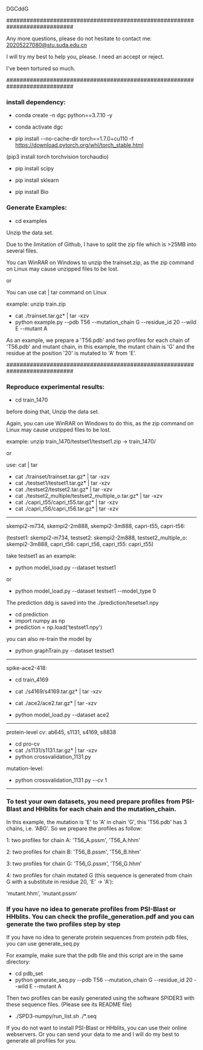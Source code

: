 

DGCddG

############################################################################

 Any more questions, please do not hesitate to contact me: 20205227080@stu.suda.edu.cn
 
 I will try my best to help you, please. I need an accept or reject.
 
 I've been tortured so much. 

############################################################################


### install dependency:

- conda create -n dgc python==3.7.10 -y

- conda activate dgc

- pip install  --no-cache-dir torch==1.7.0+cu110 -f  https://download.pytorch.org/whl/torch_stable.html

(pip3 install torch torchvision torchaudio)

- pip install scipy

- pip install sklearn

- pip install Bio

### Generate Examples:
- cd examples

Unzip the data set. 

Due to the limitation of Github, I have to split the zip file which is >25MB into several files.

You can WinRAR on Windows to unzip the trainset.zip, as the zip command on Linux may cause unzipped files to be lost.

or

You can use cat | tar command on Linux

example: unzip train.zip

- cat ./trainset.tar.gz* | tar -xzv
- python example.py --pdb T56 --mutation_chain G --residue_id 20 --wild E --mutant A

As an example, we prepare a 'T56.pdb' and two profiles for each chain of 'T56.pdb' and mutant chain, in this example, the mutant chain is 'G' and the residue 
at the position '20' is mutated to 'A' from 'E'.

############################################################################

### Reproduce experimental results: 

- cd train_1470

before doing that, Unzip the data set. 

Again, you can use WinRAR on Windows to do this, as the zip command on Linux may cause unzipped files to be lost.

example: unzip train_1470/testset1/testset1.zip -> train_1470/

or

use: cat | tar

- cat ./trainset/trainset.tar.gz* | tar -xzv
- cat ./testset1/testset1.tar.gz* | tar -xzv
- cat ./testset2/testset2.tar.gz* | tar -xzv
- cat ./testset2_multiple/testset2_multiple_o.tar.gz* | tar -xzv
- cat ./capri_t55/capri_t55.tar.gz* | tar -xzv
- cat ./capri_t56/capri_t56.tar.gz* | tar -xzv

----------------------------------------------------------------------------
skempi2-m734, skempi2-2m888, skempi2-3m888, capri-t55, capri-t56:

(testset1: skempi2-m734, testset2: skempi2-2m888, testset2_multiple_o: skempi2-3m888, capri_t56: capri_t56, capri_t55: capri_t55)

take testset1 as an example:

- python model_load.py --dataset testset1

or

- python model_load.py --dataset testset1 --model_type 0

The prediction ddg is saved into the ./prediction/tesetse1.npy

- cd prediction
- import numpy as np
- prediction = np.load('testset1.npy')

you can also re-train the model by

- python graphTrain.py --dataset testset1

----------------------------------------------------------------------------

spike-ace2-418:

- cd train_4169
- cat ./s4169/s4169.tar.gz* | tar -xzv
- cat ./ace2/ace2.tar.gz* | tar -xzv

- python model_load.py --dataset ace2

----------------------------------------------------------------------------

protein-level cv: ab645, s1131, s4169, s8838

- cd pro-cv
- cat ./s1131/s1131.tar.gz* | tar -xzv
- python crossvalidation_1131.py

mutation-level:
- python crossvalidation_1131.py --cv 1

----------------------------------------------------------------------------
### To test your own datasets, you need prepare profiles from PSI-Blast and HHblits for each chain and the mutation_chain.
In this example, the mutation is 'E' to 'A' in chain 'G', this 'T56.pdb' has 3 chains, i.e. 'ABG'. So we prepare the profiles as follow:

1: two profiles for chain A:
'T56_A.pssm',
'T56_A.hhm'

2: two profiles for chain B:
'T56_B.pssm',
'T56_B.hhm'

3: two profiles for chain G:
'T56_G.pssm',
'T56_G.hhm'

4: two profiles for chain mutated G (this sequence is generated from chain G with a substitute in residue 20, 'E' -> 'A'):

'mutant.hhm',
'mutant.pssm'

### If you have no idea to generate profiles from PSI-Blast or HHblits. You can check the profile_generation.pdf and you can generate the two profiles step by step

If you have no idea to generate protein sequences from protein pdb files, you can use generate_seq.py

For example, make sure that the pdb file and this script are in the same directory:

- cd pdb_set
- python generate_seq.py --pdb T56 --mutation_chain G --residue_id 20 --wild E --mutant A

Then two profiles can be easily generated using the software SPIDER3 with these sequence files. (Please see its README file) 

- ./SPD3-numpy/run_list.sh ./*.seq

If you do not want to install PSI-Blast or HHblits, you can use their online webservers. Or you can send your data to me and I will do my best to generate  all profiles for you.




